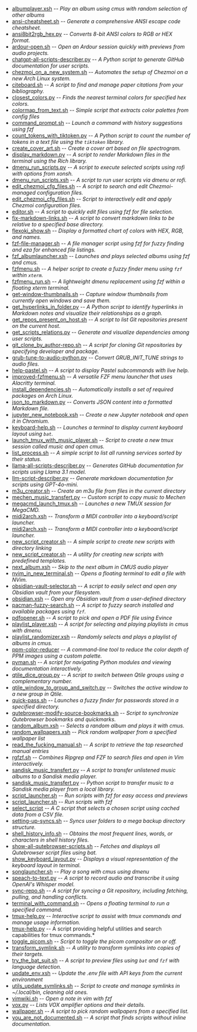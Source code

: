 - [albumplayer.xsh](scripts/albumplayer.xsh.md) -- *Play an album using cmus with random selection of other albums*
- [ansi-cheatsheet.sh](scripts/ansi-cheatsheet.sh.md) -- *Generate a comprehensive ANSI escape code cheatsheet.*
- [ansi8bit2rgb_hex.py](scripts/ansi8bit2rgb_hex.py.md) -- *Converts 8-bit ANSI colors to RGB or HEX format.*
- [ardour-open.sh](scripts/ardour-open.sh.md) -- *Open an Ardour session quickly with previews from audio projects.*
- [chatgpt-all-scripts-describer.py](scripts/chatgpt-all-scripts-describer.py.md) -- *A Python script to generate GitHub documentation for user scripts.*
- [chezmoi_on_a_new_system.sh](scripts/chezmoi_on_a_new_system.sh.md) -- *Automates the setup of Chezmoi on a new Arch Linux system.*
- [citeboard.sh](scripts/citeboard.sh.md) -- *A script to find and manage paper citations from your bibliography.*
- [closest_colors.py](scripts/closest_colors.py.md) -- *Finds the nearest terminal colors for specified hex colors.*
- [colormap_from_text.sh](scripts/colormap_from_text.sh.md) -- *Simple script that extracts color palettes from config files*
- [command_prompt.sh](scripts/command_prompt.sh.md) -- *Launch a command with history suggestions using fzf*
- [count_tokens_with_tiktoken.py](scripts/count_tokens_with_tiktoken.py.md) -- *A Python script to count the number of tokens in a text file using the `tiktoken` library.*
- [create_cover_art.sh](scripts/create_cover_art.sh.md) -- *Create a cover art based on file spectrogram.*
- [display_markdown.py](scripts/display_markdown.py.md) -- *A script to render Markdown files in the terminal using the Rich library.*
- [dmenu_run_scripts.py](scripts/dmenu_run_scripts.py.md) -- *A script to execute selected scripts using rofi with options from xonsh.*
- [dmenu_run_scripts.xsh](scripts/dmenu_run_scripts.xsh.md) -- *A script to run user scripts via dmenu or rofi.*
- [edit_chezmoi_cfg_files.sh](scripts/edit_chezmoi_cfg_files.sh.md) -- *A script to search and edit Chezmoi-managed configuration files.*
- [edit_chezmoi_cfg_files.sh](scripts/edit_chezmoi_cfg_files.sh.md) -- *Script to interactively edit and apply Chezmoi configuration files.*
- [editor.sh](scripts/editor.sh.md) -- *A script to quickly edit files using fzf for file selection.*
- [fix-markdown-links.sh](scripts/fix-markdown-links.sh.md) -- *A script to convert markdown links to be relative to a specified base directory.*
- [flexoki_show.sh](scripts/flexoki_show.sh.md) -- *Display a formatted chart of colors with HEX, RGB, and names.*
- [fzf-file-manager.sh](scripts/fzf-file-manager.sh.md) -- *A file manager script using fzf for fuzzy finding and eza for enhanced file listings.*
- [fzf_albumlauncher.xsh](scripts/fzf_albumlauncher.xsh.md) -- *Launches and plays selected albums using fzf and cmus.*
- [fzfmenu.sh](scripts/fzfmenu.sh.md) -- *A helper script to create a fuzzy finder menu using `fzf` within `xterm`.*
- [fzfmenu_run.sh](scripts/fzfmenu_run.sh.md) -- *A lightweight dmenu replacement using fzf within a floating xterm terminal.*
- [get-window-thumbnails.sh](scripts/get-window-thumbnails.sh.md) -- *Capture window thumbnails from currently open windows and save them.*
- [get_hyperlinks_in_folder.py](scripts/get_hyperlinks_in_folder.py.md) -- *A Python script to identify hyperlinks in Markdown notes and visualize their relationships as a graph.*
- [get_repos_present_on_host.sh](scripts/get_repos_present_on_host.sh.md) -- *A script to list Git repositories present on the current host.*
- [get_scripts_relations.py](scripts/get_scripts_relations.py.md) -- *Generate and visualize dependencies among user scripts.*
- [git_clone_by_author-repo.sh](scripts/git_clone_by_author-repo.sh.md) -- *A script for cloning Git repositories by specifying developer and package.*
- [grub-tune-to-audio-python.py](scripts/grub-tune-to-audio-python.py.md) -- *Convert GRUB_INIT_TUNE strings to audio files.*
- [help-pastel.sh](scripts/help-pastel.sh.md) -- *A script to display Pastel subcommands with live help.*
- [improved-fzfmenu.sh](scripts/improved-fzfmenu.sh.md) -- *A versatile FZF menu launcher that uses Alacritty terminal.*
- [install_dependencies.sh](scripts/install_dependencies.sh.md) -- *Automatically installs a set of required packages on Arch Linux.*
- [json_to_markdown.py](scripts/json_to_markdown.py.md) -- *Converts JSON content into a formatted Markdown file.*
- [jupyter_new_notebook.xsh](scripts/jupyter_new_notebook.xsh.md) -- *Create a new Jupyter notebook and open it in Chromium.*
- [keyboard-help.sh](scripts/keyboard-help.sh.md) -- *Launches a terminal to display current keyboard layout using `bat`.*
- [launch_tmux_with_music_player.sh](scripts/launch_tmux_with_music_player.sh.md) -- *Script to create a new tmux session called music and open cmus.*
- [list_process.sh](scripts/list_process.sh.md) -- *A simple script to list all running services sorted by their status.*
- [llama-all-scripts-describer.py](scripts/llama-all-scripts-describer.py.md) -- *Generates GitHub documentation for scripts using Llama 3.1 model.*
- [llm-script-describer.py](scripts/llm-script-describer.py.md) -- *Generate markdown documentation for scripts using GPT-4o-mini.*
- [m3u_creator.sh](scripts/m3u_creator.sh.md) -- *Create an m3u file from files in the current directory*
- [mechen_music_transfert.py](scripts/mechen_music_transfert.py.md) -- *Custom script to copy music to Mechen*
- [megacmd_launch_tmux.sh](scripts/megacmd_launch_tmux.sh.md) -- *Launches a new TMUX session for MegaCMD.*
- [midi2arch.xsh](scripts/midi2arch.xsh.md) -- *Transform a MIDI controller into a keyboard/script launcher.*
- [midi2arch.xsh](scripts/midi2arch.xsh.md) -- *Transform a MIDI controller into a keyboard/script launcher.*
- [new_script_creator.sh](scripts/new_script_creator.sh.md) -- *A simple script to create new scripts with directory linking*
- [new_script_creator.sh](scripts/new_script_creator.sh.md) -- *A utility for creating new scripts with predefined templates.*
- [next_album.xsh](scripts/next_album.xsh.md) -- *Skip to the next album in CMUS audio player*
- [nvim_in_new_terminal.sh](scripts/nvim_in_new_terminal.sh.md) -- *Opens a floating terminal to edit a file with NVim.*
- [obsidian-vault-selector.sh](scripts/obsidian-vault-selector.sh.md) -- *A script to easily select and open any Obsidian vault from your filesystem.*
- [obsidian.xsh](scripts/obsidian.xsh.md) -- *Open any Obsidian vault from a user-defined directory*
- [pacman-fuzzy-search.sh](scripts/pacman-fuzzy-search.sh.md) -- *A script to fuzzy search installed and available packages using `fzf`.*
- [pdfopener.sh](scripts/pdfopener.sh.md) -- *A script to pick and open a PDF file using Evince*
- [playlist_player.xsh](scripts/playlist_player.xsh.md) -- *A script for selecting and playing playlists in cmus with dmenu.*
- [playlist_randomizer.xsh](scripts/playlist_randomizer.xsh.md) -- *Randomly selects and plays a playlist of albums in cmus.*
- [ppm-color-reducer](scripts/ppm-color-reducer.md) -- *A command-line tool to reduce the color depth of PPM images using a custom palette.*
- [pyman.sh](scripts/pyman.sh.md) -- *A script for navigating Python modules and viewing documentation interactively.*
- [qtile_dice_group.py](scripts/qtile_dice_group.py.md) -- *A script to switch between Qtile groups using a complementary number.*
- [qtile_window_to_group_and_switch.py](scripts/qtile_window_to_group_and_switch.py.md) -- *Switches the active window to a new group in Qtile.*
- [quick-pass.sh](scripts/quick-pass.sh.md) -- *Launches a fuzzy finder for passwords stored in a specified directory.*
- [qutebrowser-modify-source-bookmarks.sh](scripts/qutebrowser-modify-source-bookmarks.sh.md) -- *Script to synchronize Qutebrowser bookmarks and quickmarks.*
- [random_album.xsh](scripts/random_album.xsh.md) -- *Selects a random album and plays it with cmus.*
- [random_wallpapers.xsh](scripts/random_wallpapers.xsh.md) -- *Pick random wallpaper from a specified wallpaper list*
- [read_the_fucking_manual.sh](scripts/read_the_fucking_manual.sh.md) -- *A script to retrieve the top researched manual entries*
- [rgfzf.sh](scripts/rgfzf.sh.md) -- *Combines Ripgrep and FZF to search files and open in Vim interactively.*
- [sandisk_music_transfert.py](scripts/sandisk_music_transfert.py.md) -- *A script to transfer unlistened music albums to a Sandisk media player.*
- [sandisk_music_transfert.py](scripts/sandisk_music_transfert.py.md) -- *Python script to transfer music to a Sandisk media player from a local library.*
- [script_launcher.sh](scripts/script_launcher.sh.md) -- *Run scripts with fzf for easy access and previews*
- [script_launcher.sh](scripts/script_launcher.sh.md) -- *Run scripts with fzf*
- [select_script](scripts/select_script.md) -- *A C script that selects a chosen script using cached data from a CSV file.*
- [setting-up-syncs.sh](scripts/setting-up-syncs.sh.md) -- *Syncs user folders to a mega backup directory structure.*
- [shell_history_info.sh](scripts/shell_history_info.sh.md) -- *Obtains the most frequent lines, words, or characters in shell history files.*
- [show-all-qutebrowser-scripts.sh](scripts/show-all-qutebrowser-scripts.sh.md) -- *Fetches and displays all Qutebrowser script files using bat.*
- [show_keyboard_layout.py](scripts/show_keyboard_layout.py.md) -- *Displays a visual representation of the keyboard layout in terminal.*
- [songlauncher.sh](scripts/songlauncher.sh.md) -- *Play a song with cmus using dmenu*
- [speach-to-text.py](scripts/speach-to-text.py.md) -- *A script to record audio and transcribe it using OpenAI's Whisper model.*
- [sync-repo.sh](scripts/sync-repo.sh.md) -- *A script for syncing a Git repository, including fetching, pulling, and handling conflicts.*
- [terminal_with_command.sh](scripts/terminal_with_command.sh.md) -- *Opens a floating terminal to run a specified command.*
- [tmux-help.py](scripts/tmux-help.py.md) -- *Interactive script to assist with tmux commands and manage usage information.*
- [tmux-help.py](scripts/tmux-help.py.md) -- A script providing helpful utilities and search capabilities for tmux commands.*
- [toggle_picom.sh](scripts/toggle_picom.sh.md) -- *Script to toggle the picom compositor on or off.*
- [transform_symlink.sh](scripts/transform_symlink.sh.md) -- *A utility to transform symlinks into copies of their targets.*
- [try_the_bat_suit.sh](scripts/try_the_bat_suit.sh.md) -- *A script to preview files using `bat` and `fzf` with language detection.*
- [update_env.xsh](scripts/update_env.xsh.md) -- *Update the .env file with API keys from the current environment*
- [utils_update_symlinks.sh](scripts/utils_update_symlinks.sh.md) -- *Script to create and manage symlinks in ~/.local/bin, cleaning old ones.*
- [vimwiki.sh](scripts/vimwiki.sh.md) -- *Open a note in vim with fzf*
- [vox.py](scripts/vox.py.md) -- *Lists VOX amplifier options and their details.*
- [wallpaper.sh](scripts/wallpaper.sh.md) -- *A script to pick random wallpapers from a specified list.*
- [you_are_not_documented.sh](scripts/you_are_not_documented.sh.md) -- *A script that finds scripts without inline documentation.*
